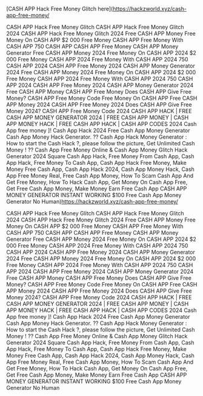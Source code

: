 [CASH APP Hack Free Money Glitch
 here](https://hackzworld.xyz/cash-app-free-money/

CASH APP Hack Free Money Glitch
CASH APP Hack Free Money Glitch 2024
CASH APP Hack Free Money Glitch 2024
Free CASH APP Money
Free Money On CASH APP
$2 000 Free Money CASH APP
Free Money With CASH APP
750 CASH APP
CASH APP Free Money
CASH APP Money Generator
Free CASH APP Money 2024
Free Money On CASH APP 2024
$2 000 Free Money CASH APP 2024
Free Money With CASH APP 2024
750 CASH APP 2024
CASH APP Free Money 2024
CASH APP Money Generator 2024
Free CASH APP Money 2024
Free Money On CASH APP 2024
$2 000 Free Money CASH APP 2024
Free Money With CASH APP 2024
750 CASH APP 2024
CASH APP Free Money 2024
CASH APP Money Generator 2024
Free CASH APP Money
CASH APP Free Money
Does CASH APP Give Free Money?
CASH APP Free Money Code
Free Money On CASH APP
Free CASH APP Money 2024
CASH APP Free Money 2024
Does CASH APP Give Free Money 2024?
CASH APP Free Money Code 2024
CASH APP HACK | FREE CASH APP MONEY GENERATOR 2024 | FREE CASH APP MONEY
| CASH APP MONEY HACK | FREE CASH APP HACK | CASH APP CODES 2024
Cash App free money ]! Cash App Hack 2024 Free Cash App Money Generator 
Cash App Money Hack
Generator. ?? Cash App Hack Money Generator : How to start the Cash Hack ?, please follow
the picture, Get Unlimited Cash Money ! ?? Cash App Free Money Online & Cash App Money
Glitch Hack Generator 2024 Square Cash App Hack, Free Money From Cash App, Cash App
Hack, Free Money To Cash App, Cash App Hack Free Money, Make Money Free Cash App,
Cash App Hack 2024, Cash App Money Hack, Cash App Free Money Real, Free Cash App
Money, How To Scam Cash App And Get Free Money, How To Hack Cash App, Get Money On
Cash App Free, Get Free Cash App Money, Make Money Earn Free Cash App
CASH APP MONEY GENERATOR INSTANT WORKING $100 Free Cash  App Money Generator No Human)https://hackzworld.xyz/cash-app-free-money/

CASH APP Hack Free Money Glitch
CASH APP Hack Free Money Glitch 2024
CASH APP Hack Free Money Glitch 2024
Free CASH APP Money
Free Money On CASH APP
$2 000 Free Money CASH APP
Free Money With CASH APP
750 CASH APP
CASH APP Free Money
CASH APP Money Generator
Free CASH APP Money 2024
Free Money On CASH APP 2024
$2 000 Free Money CASH APP 2024
Free Money With CASH APP 2024
750 CASH APP 2024
CASH APP Free Money 2024
CASH APP Money Generator 2024
Free CASH APP Money 2024
Free Money On CASH APP 2024
$2 000 Free Money CASH APP 2024
Free Money With CASH APP 2024
750 CASH APP 2024
CASH APP Free Money 2024
CASH APP Money Generator 2024
Free CASH APP Money
CASH APP Free Money
Does CASH APP Give Free Money?
CASH APP Free Money Code
Free Money On CASH APP
Free CASH APP Money 2024
CASH APP Free Money 2024
Does CASH APP Give Free Money 2024?
CASH APP Free Money Code 2024
CASH APP HACK | FREE CASH APP MONEY GENERATOR 2024 | FREE CASH APP MONEY
| CASH APP MONEY HACK | FREE CASH APP HACK | CASH APP CODES 2024
Cash App free money ]! Cash App Hack 2024 Free Cash App Money Generator 
Cash App Money Hack
Generator. ?? Cash App Hack Money Generator : How to start the Cash Hack ?, please follow
the picture, Get Unlimited Cash Money ! ?? Cash App Free Money Online & Cash App Money
Glitch Hack Generator 2024 Square Cash App Hack, Free Money From Cash App, Cash App
Hack, Free Money To Cash App, Cash App Hack Free Money, Make Money Free Cash App,
Cash App Hack 2024, Cash App Money Hack, Cash App Free Money Real, Free Cash App
Money, How To Scam Cash App And Get Free Money, How To Hack Cash App, Get Money On
Cash App Free, Get Free Cash App Money, Make Money Earn Free Cash App
CASH APP MONEY GENERATOR INSTANT WORKING $100 Free Cash  App Money Generator No Human
